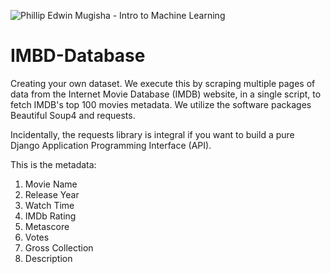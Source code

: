 ![Phillip Edwin Mugisha - Intro to Machine Learning](https://user-images.githubusercontent.com/96743401/173188637-dbaea15d-cd24-40d8-a1e3-00d5642a2546.png)
# IMBD-Database
Creating your own dataset. We execute this by scraping multiple pages of data from the Internet Movie Database (IMDB) website, in a single script, to fetch IMDB's top 100 movies metadata. We utilize the software packages Beautiful Soup4 and requests. 

Incidentally, the requests library is integral if you want to build a pure Django Application Programming Interface (API).

This is the metadata:
    
 1. Movie Name 
 2. Release Year
 3. Watch Time 
 4. IMDb Rating
 5. Metascore
 6. Votes
 7. Gross Collection
 8. Description
